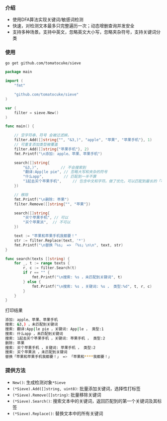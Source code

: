 

### 介绍
- 使用DFA算法实现关键词/敏感词检测
- 快速，对检测文本最多只完整遍历一次；动态增删查询并发安全
- 支持多种场景。支持中英文，忽略英文大小写，忽略夹杂符号，支持关键词分类



### 使用

```sh
go get github.com/tomatocuke/sieve
```

```go
package main

import (
	"fmt"

	"github.com/tomatocuke/sieve"
)

var (
	filter = sieve.New()
)

func main() {

	// 空字符串、符号 会被过滤掉。
	filter.Add([]string{"", "&3,)", "apple", "苹果", "苹果手机"}, 1)
	// 可重复添加类型被覆盖
	filter.Add([]string{"苹果手机"}, 2)
	fmt.Printf("\n添加: apple、苹果、苹果手机")

	search([]string{
		"&3,)",          // 不会搜索到
		"翻译:App|le pie", // 忽略大写和夹杂的符号
		"什么app",         // 匹配到一半不算
		"1起去买个苹果手机",     // 包含中文和字符。做了优化，可以匹配到最长的「苹果手机」而不是「苹果」
	})

	// 移除
	fmt.Printf("\n删除: 苹果")
	filter.Remove([]string{"", "苹果"})

	search([]string{
		"买个苹果手机", // 可以
		"买个苹果派",  // 不可以
	})

	text := "苹果和苹果手机我都要！"
	str := filter.Replace(text, '*')
	fmt.Printf("\n替换「%s」 => 「%s」\n\n", text, str)
}

func search(texts []string) {
	for _, t := range texts {
		r, c := filter.Search(t)
		if r == "" {
			fmt.Printf("\n搜索: %s ，未匹配到关键词", t)
		} else {
			fmt.Printf("\n搜索: %s ，关键词: %s ， 类型:%d", t, r, c)
		}
	}
}
```
打印结果
```sh
添加: apple、苹果、苹果手机
搜索: &3,) ，未匹配到关键词
搜索: 翻译:App|le pie ，关键词: App|le ， 类型:1
搜索: 什么app ，未匹配到关键词
搜索: 1起去买个苹果手机 ，关键词: 苹果手机 ， 类型:2
删除: 苹果
搜索: 买个苹果手机 ，关键词: 苹果手机 ， 类型:2
搜索: 买个苹果派 ，未匹配到关键词
替换「苹果和苹果手机我都要！」 => 「苹果和****我都要！」
```


### 提供方法
- `New()`: 生成检测对象`*Sieve`
- `(*Sieve).Add([]string, uint8)`: 批量添加关键词，选择性打标签
- `(*Sieve).Remove([]string)`: 批量移除关键词
- `(*Sieve).Search()`: 搜索文本中的关键词，返回匹配到的第一个关键词及其标签
- `(*Sieve).Replace()`: 替换文本中的所有关键词